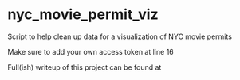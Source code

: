 # nyc_movie_permit_viz
Script to help clean up data for a visualization of NYC movie permits

Make sure to add your own access token at line 16

Full(ish) writeup of this project can be found at 
